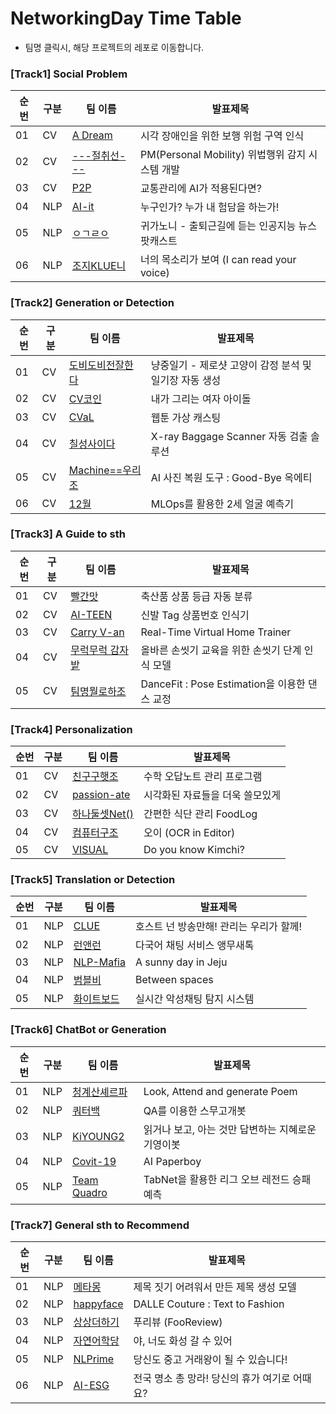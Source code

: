 # NetworkingDay Time Table


* 팀명 클릭시, 해당 프로젝트의 레포로 이동합니다.

### [Track1] Social Problem

순번|구분|팀 이름| 발표제목
----|----|----|----
01|CV|[A Dream](https://github.com/boostcampaitech2/final-project-level3-cv-10)|시각 장애인을 위한 보행 위험 구역 인식
02|CV|[---절취선---](https://github.com/boostcampaitech2/final-project-level3-cv-01)|PM(Personal Mobility) 위법행위 감지 시스템 개발
03|CV|[P2P](https://github.com/boostcampaitech2/final-project-level3-cv-15)|교통관리에 AI가 적용된다면?
04|NLP|[AI-it](https://github.com/boostcampaitech2/final-project-level3-nlp-12)|누구인가? 누가 내 험담을 하는가!
05|NLP|[ㅇㄱㄹㅇ](https://github.com/boostcampaitech2/final-project-level3-nlp-05)|귀가노니 - 출퇴근길에 듣는 인공지능 뉴스 팟캐스트
06|NLP|[조지KLUE니](https://github.com/boostcampaitech2/final-project-level3-nlp-07)|너의 목소리가 보여 (I can read your voice)


### [Track2] Generation or Detection

순번|구분|팀 이름| 발표제목
----|----|----|----
01|CV|[도비도비전잘한다](https://github.com/boostcampaitech2/final-project-level3-cv-03)|냥중일기 - 제로샷 고양이 감정 분석 및 일기장 자동 생성
02|CV|[CV코인](https://github.com/boostcampaitech2/final-project-level3-cv-12)|내가 그리는 여자 아이돌 
03|CV|[CVaL](https://github.com/boostcampaitech2/final-project-level3-cv-13)|웹툰 가상 캐스팅
04|CV|[칠성사이다](https://github.com/boostcampaitech2/final-project-level3-cv-06)|X-ray Baggage Scanner 자동 검출 솔루션
05|CV|[Machine==우리조](https://github.com/boostcampaitech2/final-project-level3-cv-14)|AI 사진 복원 도구 : Good-Bye 옥에티
06|CV|[12월](https://github.com/boostcampaitech2/final-project-level3-cv-02)|MLOps를 활용한 2세 얼굴 예측기

### [Track3] A Guide to sth

순번|구분|팀 이름| 발표제목
----|----|----|----
01|CV|[빨간맛](https://github.com/boostcampaitech2/final-project-level3-cv-19)|축산품 상품 등급 자동 분류
02|CV|[AI-TEEN](https://github.com/boostcampaitech2/final-project-level3-cv-18)|신발 Tag 상품번호 인식기
03|CV|[Carry V-an](https://github.com/boostcampaitech2/final-project-level3-cv-11)|Real-Time Virtual Home Trainer
04|CV|[무럭무럭 감자밭](https://github.com/boostcampaitech2/final-project-level3-cv-04)|올바른 손씻기 교육을 위한 손씻기 단계 인식 모델
05|CV|[팀명뭘로하조](https://github.com/boostcampaitech2/final-project-level3-cv-08)|DanceFit : Pose Estimation을 이용한 댄스 교정

### [Track4] Personalization

순번|구분|팀 이름| 발표제목
----|----|----|----
01|CV|[친구구햇조](https://github.com/boostcampaitech2/final-project-level3-cv-05)|수학 오답노트 관리 프로그램
02|CV|[passion-ate ](https://github.com/boostcampaitech2/final-project-level3-cv-16)|시각화된 자료들을 더욱 쓸모있게
03|CV|[하나둘셋Net()](https://github.com/boostcampaitech2/final-project-level3-cv-09)|간편한 식단 관리 FoodLog
04|CV|[컴퓨터구조](https://github.com/boostcampaitech2/final-project-level3-cv-07)|오이 (OCR in Editor)
05|CV|[VISUAL](https://github.com/boostcampaitech2/final-project-level3-cv-17)|Do you know Kimchi?

### [Track5] Translation or Detection

순번|구분|팀 이름| 발표제목
----|----|----|----
01|NLP|[CLUE](https://github.com/boostcampaitech2/final-project-level3-nlp-13)|호스트 넌 방송만해! 관리는 우리가 할께!
02|NLP|[런앤런](https://github.com/boostcampaitech2/final-project-level3-nlp-01)|다국어 채팅 서비스 앵무새톡
03|NLP|[NLP-Mafia](https://github.com/boostcampaitech2/final-project-level3-nlp-18)|A sunny day in Jeju
04|NLP|[범블비](https://github.com/boostcampaitech2/final-project-level3-nlp-03)|Between spaces
05|NLP|[화이트보드](https://github.com/boostcampaitech2/final-project-level3-nlp-10)|실시간 악성채팅 탐지 시스템

### [Track6] ChatBot or Generation

순번|구분|팀 이름| 발표제목
----|----|----|----
01|NLP|[청계산셰르파](https://github.com/boostcampaitech2/final-project-level3-nlp-08)|Look, Attend and generate Poem
02|NLP|[쿼터백](https://github.com/boostcampaitech2/final-project-level3-nlp-09)|QA를 이용한 스무고개봇
03|NLP|[KiYOUNG2](https://github.com/boostcampaitech2/final-project-level3-nlp-14)|읽거나 보고, 아는 것만 답변하는 지혜로운 기영이봇
04|NLP|[Covit-19](https://github.com/boostcampaitech2/final-project-level3-nlp-19)|AI Paperboy
05|NLP|[Team Quadro](https://github.com/boostcampaitech2/final-project-level3-nlp-17)|TabNet을 활용한 리그 오브 레전드 승패 예측

### [Track7] General sth to Recommend

순번|구분|팀 이름| 발표제목
----|----|----|----
01|NLP|[메타몽](https://github.com/boostcampaitech2/final-project-level3-nlp-02)|제목 짓기 어려워서 만든 제목 생성 모델
02|NLP|[happyface](https://github.com/boostcampaitech2/final-project-level3-nlp-15)|DALLE Couture : Text to Fashion
03|NLP|[상상더하기](https://github.com/boostcampaitech2/final-project-level3-nlp-04)|푸리뷰 (FooReview)
04|NLP|[자연어학당](https://github.com/boostcampaitech2/final-project-level3-nlp-06)|야, 너도 화성 갈 수 있어
05|NLP|[NLPrime](https://github.com/boostcampaitech2/final-project-level3-nlp-16)|당신도 중고 거래왕이 될 수 있습니다!
06|NLP|[AI-ESG](https://github.com/boostcampaitech2/final-project-level3-nlp-11)|전국 명소 총 망라! 당신의 휴가 여기로 어때요?
